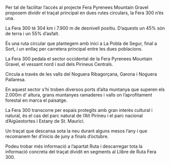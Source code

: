 Per tal de facilitar l’accés al projecte Fera Pyrenees Mountain Gravel proposem dividir el traçat principal en dues rutes circulars, la Fera 300 n’és una.

La Fera 300 té 304 km i 7.900 m de desnivell positiu. D’aquests un 45% són de terra i un 55% d’asfalt.

És una ruta circular que plantegem amb inici a La Pobla de Segur, final a Sort, i un enllaç per carretera principal entre les dues poblacions.

La Fera 300 pedala el sector occidental de la Fera Pyrenees Mountain Gravel, el vessant nord i sud dels Pirineus Centrals.

Circula a través de les valls del Noguera Ribagorçana, Garona i Noguera Pallaresa.

En aquest sector s’hi troben diversos ports d’alta muntanya que superen els 2.000m d’ altura, grans muntanyes ramaderes i valls on l’aprofitament forestal en marca el paisatge.

La Fera 300 transcorre per espais protegits amb gran interès cultural i natural, és el cas del parc natural de l’Alt Pirineu i el parc nacional d’Aigüestortes i Estany de St. Maurici.

Un traçat que descansa sota la neu durant alguns mesos l’any i que recomanem fer d’inicis de juny a finals d’octubre.

Podeu trobar més informació a l’apartat Ruta i descarregar tota la informació concreta del traçat dividit en segments al Llibre de Ruta Fera 300.
